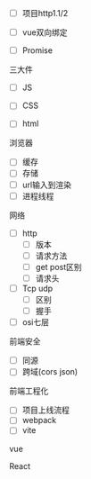 - [ ] 项目http1.1/2
- [ ] vue双向绑定
- [ ] Promise



三大件

- [ ] JS
- [ ] CSS

- [ ] html

浏览器

- [ ] 缓存
- [ ] 存储
- [ ] url输入到渲染
- [ ] 进程线程

网络

- [ ] http
  - [ ] 版本
  - [ ] 请求方法
  - [ ] get post区别
  - [ ] 请求头
- [ ] Tcp udp
  - [ ] 区别
  - [ ] 握手
- [ ] osi七层

前端安全

- [ ] 同源
- [ ] 跨域(cors json)

前端工程化

- [ ] 项目上线流程
- [ ] webpack
- [ ] vite

vue

React